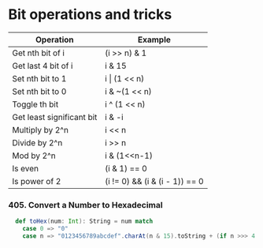 # Bit operations and tricks
| Operation | Example |
| ------ | ------------ |
| Get nth bit of i | (i >> n) & 1 |
| Get last 4 bit of i | i & 15 |
| Set nth bit to 1 | i &#124; (1 << n) |
| Set nth bit to 0 | i & ~(1 << n) |
| Toggle th bit | i ^ (1 << n) |
| Get least significant bit | i & -i |
| Multiply by 2^n | i << n |
| Divide by 2^n | i >> n |
| Mod by 2^n | i & (1<<n-1) |
| Is even | (i & 1) == 0 |
| Is power of 2 | (i != 0) && (i & (i - 1)) == 0 |

### 405. Convert a Number to Hexadecimal
```scala
  def toHex(num: Int): String = num match
    case 0 => "0"
    case n => "0123456789abcdef".charAt(n & 15).toString + (if n >>> 4 != 0 then toHex(n >>> 4) else "")
```